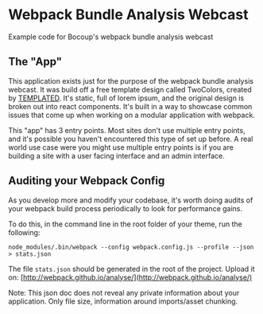 # Webpack Bundle Analysis Webcast
Example code for Bocoup's webpack bundle analysis webcast

## The "App"
This application exists just for the purpose of the webpack bundle analysis webcast. It was build off a free template design called TwoColors, created by [TEMPLATED](http://templated.co). It's static, full of lorem ipsum, and the original design is broken out into react components.  It's built in a way to showcase common issues that come up when working on a modular application with webpack.

This "app" has 3 entry points. Most sites don't use multiple entry points, and it's possible you haven't encountered this type of set up before.  A real world use case were you might use multiple entry points is if you are building a site with a user facing interface and an admin interface.


## Auditing your Webpack Config
As you develop more and modify your codebase, it's worth doing audits of your webpack build process periodically to look for performance gains.

To do this, in the command line in the root folder of your theme, run the following:

`node_modules/.bin/webpack --config webpack.config.js --profile --json > stats.json`

The file `stats.json` should be generated in the root of the project. Upload it on: [http://webpack.github.io/analyse/](http://webpack.github.io/analyse/)

Note: This json doc does not reveal any private information about your application. Only file size, information around imports/asset chunking.
